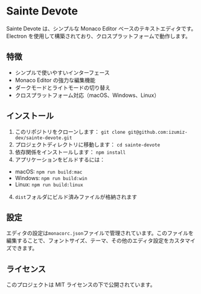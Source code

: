 # Sainte Devote

Sainte Devote は、シンプルな Monaco Editor ベースのテキストエディタです。Electron を使用して構築されており、クロスプラットフォームで動作します。

## 特徴

- シンプルで使いやすいインターフェース
- Monaco Editor の強力な編集機能
- ダークモードとライトモードの切り替え
- クロスプラットフォーム対応（macOS、Windows、Linux）

## インストール

1. このリポジトリをクローンします： `git clone git@github.com:izumiz-dev/sainte-devote.git`
2. プロジェクトディレクトリに移動します： `cd sainte-devote`
3. 依存関係をインストールします： `npm install`
4. アプリケーションをビルドするには：

- macOS: `npm run build:mac`
- Windows: `npm run build:win`
- Linux: `npm run build:linux`

4. `dist`フォルダにビルド済みファイルが格納されます

## 設定

エディタの設定は`monacorc.json`ファイルで管理されています。このファイルを編集することで、フォントサイズ、テーマ、その他のエディタ設定をカスタマイズできます。

## ライセンス

このプロジェクトは MIT ライセンスの下で公開されています。
